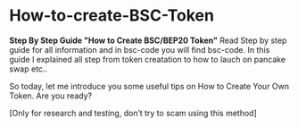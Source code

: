# How-to-create-BSC-Token

**Step By Step Guide "How to Create BSC/BEP20 Token"**
Read Step by step guide for all information and in bsc-code you will find bsc-code.
In this guide I explained all step from token creatation to how to lauch on pancake swap etc..

So today, let me introduce you some useful tips on How to Create Your Own Token. Are you ready?

[Only for research and testing, don’t try to scam using this method]
